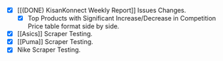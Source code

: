 - [x] [[(DONE) KisanKonnect Weekly Report]] Issues Changes.
	- [x] Top Products with Significant Increase/Decrease in Competition Price table format side by side.
- [x] [[Asics]] Scraper Testing.
- [x] [[Puma]] Scraper Testing.
- [x] Nike Scraper Testing.